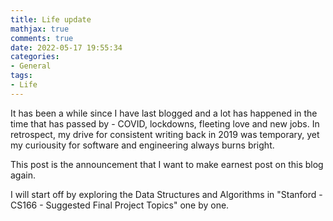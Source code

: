 ```yaml
---
title: Life update 
mathjax: true
comments: true
date: 2022-05-17 19:55:34
categories:
- General 
tags: 
- Life
---
```


It has been a while since I have last blogged and a lot has happened in the time that has passed by - COVID, lockdowns, fleeting love and new jobs. In retrospect, my drive for consistent writing back in 2019 was temporary, yet my curiousity for software and engineering always burns bright.

This post is the announcement that I want to make earnest post on this blog again.

I will start off by exploring the Data Structures and Algorithms in  "Stanford - CS166 - Suggested Final Project Topics" one by one. 
